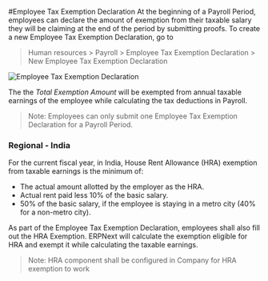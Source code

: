 <!-- add-breadcrumbs -->
#Employee Tax Exemption Declaration
At the beginning of a Payroll Period, employees can declare the amount of exemption from their taxable salary they will be claiming at the end of the period by submitting proofs. To create a new Employee Tax Exemption Declaration, go to

> Human resources > Payroll > Employee Tax Exemption Declaration > New Employee Tax Exemption Declaration

<img class="screenshot" alt="Employee Tax Exemption Declaration"
	src="{{docs_base_url}}/assets/img/human-resources/employee-tax-exemption-declaration.png">

The the _Total Exemption Amount_ will be exempted from annual taxable earnings of the employee while calculating the tax deductions in Payroll.

> Note: Employees can only submit one Employee Tax Exemption Declaration for a Payroll Period.

### Regional - India
For the current fiscal year, in India, House Rent Allowance (HRA) exemption from taxable earnings is the minimum of:

* The actual amount allotted by the employer as the HRA.
* Actual rent paid less 10% of the basic salary.
* 50% of the basic salary, if the employee is staying in a metro city (40% for a non-metro city).

As part of the Employee Tax Exemption Declaration, employees shall also fill out the HRA Exemption. ERPNext will calculate the exemption eligible for HRA and exempt it while calculating the taxable earnings.

> Note: HRA component shall be configured in Company for HRA exemption to work
